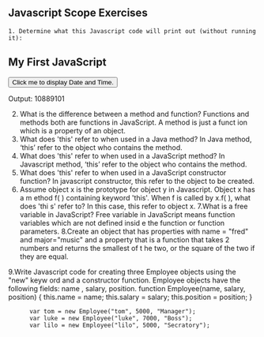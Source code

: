 ## Javascript Scope Exercises
    1. Determine what this Javascript code will print out (without running it):
<!DOCTYPE html>
<html>
<body>

<h2>My First JavaScript</h2>

<button type="button"
onclick="display()">
Click me to display Date and Time.</button>

<p id="demo"></p>
<script>
     function display() {
         x = 1;
          var a = 5;
          var b = 10;

        var c = function(a, b, c) {
               var x = 10;
               document.write(x);
               document.write(a);
               var f = function(a, b, c) {
                    b = a;
                    document.write(b);
                    b = c;
                    var x = 5;
          }
          f(a,b,c);
          document.write(b);
        }
        c(8,9,10);
          document.write(b);
          document.write(x);
     }
</script>

</body>
</html>
Output: 10889101

2.  What is the difference between a method and function?
Functions and methods both are functions in JavaScript. A method is just a funct                                                                                                                ion which is a property of an object.
 3.  What does 'this' refer to when used in a Java method?
In Java method, ‘this’ refer to the object who contains the method.
 4.  What does 'this' refer to when used in a JavaScript method?
In Javascript method, ‘this’ refer to the object who contains the method.
 5.  What does 'this' refer to when used in a JavaScript constructor function?
In javascript constructor, this refer to the object to be created.
6. Assume object x is the prototype for object y in Javascript. Object x has a m                                                                                                                ethod f( ) containing keyword 'this'. When f is called by x.f( ), what does 'thi                                                                                                                s' refer to?
In this case, this refer to object x.
7.What is a free variable in JavaScript?
Free variable in JavaScript means function variables which are not defined insid                                                                                                                e the function or function parameters.
8.Create an object that has properties with name = "fred" and major="music" and                                                                                                                 a property that is a function that takes 2 numbers and returns the smallest of t                                                                                                                he two, or the square of the two if they are equal.
<script>
     function display() {
          var person = {
          name: "fred",
          major: "music",
          f: function(a, b) {
               if(a < b) return a;
               else if(a>b) return b;
               else return Math.sqrt(a*a + b*b);
          }
          };
     document.writeln(person.f(3,5));
     document.writeln(person.f(3,1));
     document.writeln(person.f(3,3));
     }
</script>
9.Write Javascript code for creating three Employee objects using the "new" keyw                                                                                                                ord and a constructor function. Employee objects have the following fields: name                                                                                                                , salary, position.
          function Employee(name, salary, position) {
               this.name = name;
               this.salary = salary;
               this.position = position;
          }

          var tom = new Employee("tom", 5000, "Manager");
          var luke = new Employee("luke", 7000, "Boss");
          var lilo = new Employee("lilo", 5000, "Secratory");

